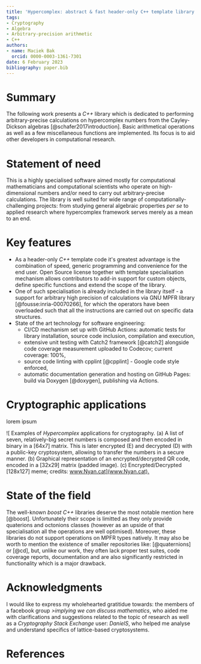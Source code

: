 ```yaml
---
title: 'Hypercomplex: abstract & fast header-only C++ template library for lattice-based cryptosystems in high-dimensional algebras'
tags:
- Cryptography
- Algebra
- Arbitrary-precision arithmetic
- C++
authors:
- name: Maciek Bak
  orcid: 0000-0003-1361-7301
date: 6 February 2023
bibliography: paper.bib
---
```


# Summary

The following work presents a *C++* library which is dedicated to performing arbitrary-precise calculations on hypercomplex numbers from the Cayley-Dickson algebras [@schafer2017introduction]. Basic arithmetical operations as well as a few miscellaneous functions are implemented. Its focus is to aid other developers in computational research.

# Statement of need

This is a highly specialised software aimed mostly for computational mathematicians and computational scientists who operate on high-dimensional numbers and/or need to carry out arbitrary-precise calculations. The library is well suited for wide range of computationally-challenging projects: from studying general algebraic properties _per se_ to applied research where hypercomplex framework serves merely as a mean to an end.

# Key features

- As a header-only *C++* template code it's greatest advantage is the combination of speed, generic programming and convenience for the end user. Open Source license together with template specialisation mechanism allows contributors to add-in support for custom objects, define specific functions and extend the scope of the library.
- One of such specialisation is already included in the library itself - a support for arbitrary high precision of calculations via GNU MPFR library [@fousse:inria-00070266], for which the operators have been overloaded such that all the instructions are carried out on specific data structures.
- State of the art technology for software engineering:
  - CI/CD mechanism set up with GitHub Actions: automatic tests for library installation, source code inclusion, compilation and execution,
  - extensive unit testing with Catch2 framework [@catch2] alongside code coverage measurement uploaded to Codecov; current coverage: 100%,
  - source code linting with cpplint [@cpplint] - Google code style enforced,
  - automatic documentation generation and hosting on GitHub Pages: build via Doxygen [@doxygen], publishing via Actions.

# Cryptographic applications

lorem ipsum

![
  Examples of _Hypercomplex_ applications for cryptography.
  (a) A list of seven, relatively-big
  secret numbers is composed and then encoded in binary in a [64x7] matrix.
  This is later encrypted (E) and decrypted (D) with a public-key
  cryptosystem, allowing to transfer the numbers in a secure manner.
  (b) Graphical representation of an encrypted/decrypted QR code,
  encoded in a [32x29] matrix (padded image).
  (c) Encrypted/Decrypted [128x127] meme; credits: [www.Nyan.cat](www.Nyan.cat).
](resources/Fig1.png)

# State of the field

The well-known _boost C++_ libraries deserve the most notable mention here [@boost]. Unfortunately their scope is limitted as they only provide quaterions and octonions classes (however as an upside of that specialisation all the operations are well optimised). Moreover, these libraries do not support operations on MPFR types natively. It may also be worth to mention the existence of smaller repositories like: [@quaternions] or [@cd], but, unlike our work, they often lack proper test suites, code coverage reports, documentation and are also significantly restricted in functionality which is a major drawback.

# Acknowledgments

I would like to express my wholehearted gratitidue towards: the members of
a facebook group _>implying we can discuss mathematics_, who aided me
with clarifications and suggestions related to the topic of research
as well as a _Cryptography Stack Exchange_ user: _DanielS_, who helped me
analyse and understand specifics of lattice-based cryptosystems.

# References

